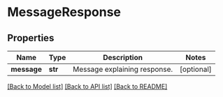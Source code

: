 # MessageResponse

## Properties
Name | Type | Description | Notes
------------ | ------------- | ------------- | -------------
**message** | **str** | Message explaining response. | [optional] 

[[Back to Model list]](../README.md#documentation-for-models) [[Back to API list]](../README.md#documentation-for-api-endpoints) [[Back to README]](../README.md)


